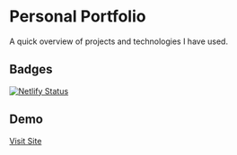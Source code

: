 # Personal Portfolio

A quick overview of projects and technologies I have used.

## Badges

[![Netlify Status](https://api.netlify.com/api/v1/badges/f3f977da-9956-4b1e-b35e-973d130709c5/deploy-status)](https://app.netlify.com/sites/jose-vega/deploys)

## Demo

[Visit Site](https://jose-vega.netlify.app/)
